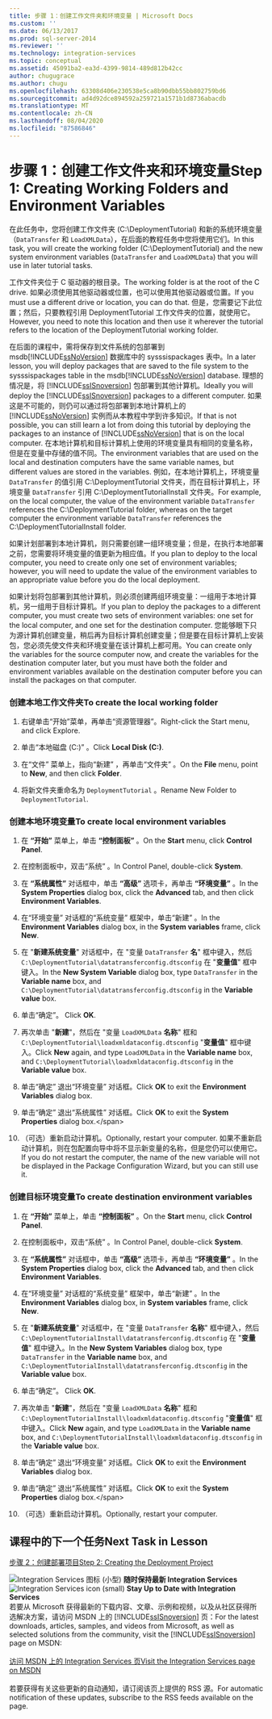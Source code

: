 ```yaml
---
title: 步骤 1：创建工作文件夹和环境变量 | Microsoft Docs
ms.custom: ''
ms.date: 06/13/2017
ms.prod: sql-server-2014
ms.reviewer: ''
ms.technology: integration-services
ms.topic: conceptual
ms.assetid: 45091ba2-ea3d-4399-9814-489d812b42cc
author: chugugrace
ms.author: chugu
ms.openlocfilehash: 63308d406e230538e5ca8b90dbb55bb802759bd6
ms.sourcegitcommit: ad4d92dce894592a259721a1571b1d8736abacdb
ms.translationtype: MT
ms.contentlocale: zh-CN
ms.lasthandoff: 08/04/2020
ms.locfileid: "87586846"
---
```

# <a name="step-1-creating-working-folders-and-environment-variables"></a><span data-ttu-id="b2b05-102">步骤 1：创建工作文件夹和环境变量</span><span class="sxs-lookup"><span data-stu-id="b2b05-102">Step 1: Creating Working Folders and Environment Variables</span></span>
  <span data-ttu-id="b2b05-103">在此任务中，您将创建工作文件夹 (C:\DeploymentTutorial) 和新的系统环境变量（`DataTransfer` 和 `LoadXMLData`），在后面的教程任务中您将使用它们。</span><span class="sxs-lookup"><span data-stu-id="b2b05-103">In this task, you will create the working folder (C:\DeploymentTutorial) and the new system environment variables (`DataTransfer` and `LoadXMLData`) that you will use in later tutorial tasks.</span></span>  
  
 <span data-ttu-id="b2b05-104">工作文件夹位于 C 驱动器的根目录。</span><span class="sxs-lookup"><span data-stu-id="b2b05-104">The working folder is at the root of the C drive.</span></span> <span data-ttu-id="b2b05-105">如果必须使用其他驱动器或位置，也可以使用其他驱动器或位置。</span><span class="sxs-lookup"><span data-stu-id="b2b05-105">If you must use a different drive or location, you can do that.</span></span> <span data-ttu-id="b2b05-106">但是，您需要记下此位置；然后，只要教程引用 DeploymentTutorial 工作文件夹的位置，就使用它。</span><span class="sxs-lookup"><span data-stu-id="b2b05-106">However, you need to note this location and then use it wherever the tutorial refers to the location of the DeploymentTutorial working folder.</span></span>  
  
 <span data-ttu-id="b2b05-107">在后面的课程中，需将保存到文件系统的包部署到 msdb[!INCLUDE[ssNoVersion](../includes/ssnoversion-md.md)] 数据库中的 sysssispackages 表中。</span><span class="sxs-lookup"><span data-stu-id="b2b05-107">In a later lesson, you will deploy packages that are saved to the file system to the sysssispackages table in the msdb[!INCLUDE[ssNoVersion](../includes/ssnoversion-md.md)] database.</span></span> <span data-ttu-id="b2b05-108">理想的情况是，将 [!INCLUDE[ssISnoversion](../includes/ssisnoversion-md.md)] 包部署到其他计算机。</span><span class="sxs-lookup"><span data-stu-id="b2b05-108">Ideally you will deploy the [!INCLUDE[ssISnoversion](../includes/ssisnoversion-md.md)] packages to a different computer.</span></span> <span data-ttu-id="b2b05-109">如果这是不可能的，则仍可以通过将包部署到本地计算机上的 [!INCLUDE[ssNoVersion](../includes/ssnoversion-md.md)] 实例而从本教程中学到许多知识。</span><span class="sxs-lookup"><span data-stu-id="b2b05-109">If that is not possible, you can still learn a lot from doing this tutorial by deploying the packages to an instance of [!INCLUDE[ssNoVersion](../includes/ssnoversion-md.md)] that is on the local computer.</span></span> <span data-ttu-id="b2b05-110">在本地计算机和目标计算机上使用的环境变量具有相同的变量名称，但是在变量中存储的值不同。</span><span class="sxs-lookup"><span data-stu-id="b2b05-110">The environment variables that are used on the local and destination computers have the same variable names, but different values are stored in the variables.</span></span> <span data-ttu-id="b2b05-111">例如，在本地计算机上，环境变量 `DataTransfer` 的值引用 C:\DeploymentTutorial 文件夹，而在目标计算机上，环境变量 `DataTransfer` 引用 C:\DeploymentTutorialInstall 文件夹。</span><span class="sxs-lookup"><span data-stu-id="b2b05-111">For example, on the local computer, the value of the environment variable `DataTransfer` references the C:\DeploymentTutorial folder, whereas on the target computer the environment variable `DataTransfer` references the C:\DeploymentTutorialInstall folder.</span></span>  
  
 <span data-ttu-id="b2b05-112">如果计划部署到本地计算机，则只需要创建一组环境变量；但是，在执行本地部署之前，您需要将环境变量的值更新为相应值。</span><span class="sxs-lookup"><span data-stu-id="b2b05-112">If you plan to deploy to the local computer, you need to create only one set of environment variables; however, you will need to update the value of the environment variables to an appropriate value before you do the local deployment.</span></span>  
  
 <span data-ttu-id="b2b05-113">如果计划将包部署到其他计算机，则必须创建两组环境变量：一组用于本地计算机，另一组用于目标计算机。</span><span class="sxs-lookup"><span data-stu-id="b2b05-113">If you plan to deploy the packages to a different computer, you must create two sets of environment variables: one set for the local computer, and one set for the destination computer.</span></span> <span data-ttu-id="b2b05-114">您能够眼下只为源计算机创建变量，稍后再为目标计算机创建变量；但是要在目标计算机上安装包，您必须先使文件夹和环境变量在该计算机上都可用。</span><span class="sxs-lookup"><span data-stu-id="b2b05-114">You can create only the variables for the source computer now, and create the variables for the destination computer later, but you must have both the folder and environment variables available on the destination computer before you can install the packages on that computer.</span></span>  
  
### <a name="to-create-the-local-working-folder"></a><span data-ttu-id="b2b05-115">创建本地工作文件夹</span><span class="sxs-lookup"><span data-stu-id="b2b05-115">To create the local working folder</span></span>  
  
1.  <span data-ttu-id="b2b05-116">右键单击“开始”菜单，再单击“资源管理器”。</span><span class="sxs-lookup"><span data-stu-id="b2b05-116">Right-click the Start menu, and click Explore.</span></span>  
  
2.  <span data-ttu-id="b2b05-117">单击“本地磁盘 (C:)”  。</span><span class="sxs-lookup"><span data-stu-id="b2b05-117">Click **Local Disk (C:)**.</span></span>  
  
3.  <span data-ttu-id="b2b05-118">在“文件”  菜单上，指向“新建”  ，再单击“文件夹”  。</span><span class="sxs-lookup"><span data-stu-id="b2b05-118">On the **File** menu, point to **New**, and then click **Folder**.</span></span>  
  
4.  <span data-ttu-id="b2b05-119">将新文件夹重命名为 `DeploymentTutorial` 。</span><span class="sxs-lookup"><span data-stu-id="b2b05-119">Rename New Folder to `DeploymentTutorial`.</span></span>  
  
### <a name="to-create-local-environment-variables"></a><span data-ttu-id="b2b05-120">创建本地环境变量</span><span class="sxs-lookup"><span data-stu-id="b2b05-120">To create local environment variables</span></span>  
  
1.  <span data-ttu-id="b2b05-121">在 **“开始”** 菜单上，单击 **“控制面板”** 。</span><span class="sxs-lookup"><span data-stu-id="b2b05-121">On the **Start** menu, click **Control Panel**.</span></span>  
  
2.  <span data-ttu-id="b2b05-122">在控制面板中，双击“系统”  。</span><span class="sxs-lookup"><span data-stu-id="b2b05-122">In Control Panel, double-click **System**.</span></span>  
  
3.  <span data-ttu-id="b2b05-123">在 **“系统属性”** 对话框中，单击 **“高级”** 选项卡，再单击 **“环境变量”** 。</span><span class="sxs-lookup"><span data-stu-id="b2b05-123">In the **System Properties** dialog box, click the **Advanced** tab, and then click **Environment Variables**.</span></span>  
  
4.  <span data-ttu-id="b2b05-124">在“环境变量”  对话框的“系统变量”  框架中，单击“新建”  。</span><span class="sxs-lookup"><span data-stu-id="b2b05-124">In the **Environment Variables** dialog box, in the **System variables** frame, click **New**.</span></span>  
  
5.  <span data-ttu-id="b2b05-125">在 "**新建系统变量**" 对话框中，在 "变量 `DataTransfer` **名**" 框中键入，然后 `C:\DeploymentTutorial\datatransferconfig.dtsconfig` 在 "**变量值**" 框中键入。</span><span class="sxs-lookup"><span data-stu-id="b2b05-125">In the **New System Variable** dialog box, type `DataTransfer` in the **Variable name** box, and `C:\DeploymentTutorial\datatransferconfig.dtsconfig` in the **Variable value** box.</span></span>  
  
6.  <span data-ttu-id="b2b05-126">单击“确定”。 </span><span class="sxs-lookup"><span data-stu-id="b2b05-126">Click **OK**.</span></span>  
  
7.  <span data-ttu-id="b2b05-127">再次单击 "**新建**"，然后在 "变量 `LoadXMLData` **名称**" 框和 `C:\DeploymentTutorial\loadxmldataconfig.dtsconfig` "**变量值**" 框中键入。</span><span class="sxs-lookup"><span data-stu-id="b2b05-127">Click **New** again, and type `LoadXMLData` in the **Variable name** box, and `C:\DeploymentTutorial\loadxmldataconfig.dtsconfig` in the **Variable value** box.</span></span>  
  
8.  <span data-ttu-id="b2b05-128">单击“确定”  退出“环境变量”  对话框。</span><span class="sxs-lookup"><span data-stu-id="b2b05-128">Click **OK** to exit the **Environment Variables** dialog box.</span></span>  
  
9. <span data-ttu-id="b2b05-129">单击“确定”  退出“系统属性”  对话框。</span><span class="sxs-lookup"><span data-stu-id="b2b05-129">Click **OK** to exit the **System Properties** dialog box.\</span></span>  
  
10. <span data-ttu-id="b2b05-130">（可选）重新启动计算机。</span><span class="sxs-lookup"><span data-stu-id="b2b05-130">Optionally, restart your computer.</span></span> <span data-ttu-id="b2b05-131">如果不重新启动计算机，则在包配置向导中将不显示新变量的名称，但是您仍可以使用它。</span><span class="sxs-lookup"><span data-stu-id="b2b05-131">If you do not restart the computer, the name of the new variable will not be displayed in the Package Configuration Wizard, but you can still use it.</span></span>  
  
### <a name="to-create-destination-environment-variables"></a><span data-ttu-id="b2b05-132">创建目标环境变量</span><span class="sxs-lookup"><span data-stu-id="b2b05-132">To create destination environment variables</span></span>  
  
1.  <span data-ttu-id="b2b05-133">在 **“开始”** 菜单上，单击 **“控制面板”** 。</span><span class="sxs-lookup"><span data-stu-id="b2b05-133">On the **Start** menu, click **Control Panel**.</span></span>  
  
2.  <span data-ttu-id="b2b05-134">在控制面板中，双击“系统”  。</span><span class="sxs-lookup"><span data-stu-id="b2b05-134">In Control Panel, double-click **System**.</span></span>  
  
3.  <span data-ttu-id="b2b05-135">在 **“系统属性”** 对话框中，单击 **“高级”** 选项卡，再单击 **“环境变量”** 。</span><span class="sxs-lookup"><span data-stu-id="b2b05-135">In the **System Properties** dialog box, click the **Advanced** tab, and then click **Environment Variables**.</span></span>  
  
4.  <span data-ttu-id="b2b05-136">在“环境变量”  对话框的“系统变量”  框架中，单击“新建”  。</span><span class="sxs-lookup"><span data-stu-id="b2b05-136">In the **Environment Variables** dialog box, in **System variables** frame, click **New**.</span></span>  
  
5.  <span data-ttu-id="b2b05-137">在 "**新建系统变量**" 对话框中，在 "变量 `DataTransfer` **名称**" 框中键入，然后 `C:\DeploymentTutorialInstall\datatransferconfig.dtsconfig` 在 "**变量值**" 框中键入。</span><span class="sxs-lookup"><span data-stu-id="b2b05-137">In the **New System Variables** dialog box, type `DataTransfer` in the **Variable name** box, and `C:\DeploymentTutorialInstall\datatransferconfig.dtsconfig` in the **Variable value** box.</span></span>  
  
6.  <span data-ttu-id="b2b05-138">单击“确定”。 </span><span class="sxs-lookup"><span data-stu-id="b2b05-138">Click **OK**.</span></span>  
  
7.  <span data-ttu-id="b2b05-139">再次单击 "**新建**"，然后在 "变量 `LoadXMLData` **名称**" 框和 `C:\DeploymentTutorialInstall\loadxmldataconfig.dtsconfig` "**变量值**" 框中键入。</span><span class="sxs-lookup"><span data-stu-id="b2b05-139">Click **New** again, and type `LoadXMLData` in the **Variable name** box, and `C:\DeploymentTutorialInstall\loadxmldataconfig.dtsconfig` in the **Variable value** box.</span></span>  
  
8.  <span data-ttu-id="b2b05-140">单击“确定”  退出“环境变量”  对话框。</span><span class="sxs-lookup"><span data-stu-id="b2b05-140">Click **OK** to exit the **Environment Variables** dialog box.</span></span>  
  
9. <span data-ttu-id="b2b05-141">单击“确定”  退出“系统属性”  对话框。</span><span class="sxs-lookup"><span data-stu-id="b2b05-141">Click **OK** to exit the **System Properties** dialog box.\</span></span>  
  
10. <span data-ttu-id="b2b05-142">（可选）重新启动计算机。</span><span class="sxs-lookup"><span data-stu-id="b2b05-142">Optionally, restart your computer.</span></span>  
  
## <a name="next-task-in-lesson"></a><span data-ttu-id="b2b05-143">课程中的下一个任务</span><span class="sxs-lookup"><span data-stu-id="b2b05-143">Next Task in Lesson</span></span>  
 [<span data-ttu-id="b2b05-144">步骤 2：创建部署项目</span><span class="sxs-lookup"><span data-stu-id="b2b05-144">Step 2: Creating the Deployment Project</span></span>](../integration-services/lesson-1-2-creating-the-deployment-project.md)  
  
<span data-ttu-id="b2b05-145">![Integration Services 图标 (小型) ](media/dts-16.gif "集成服务图标（小）")  **随时保持最新 Integration Services**</span><span class="sxs-lookup"><span data-stu-id="b2b05-145">![Integration Services icon (small)](media/dts-16.gif "Integration Services icon (small)")  **Stay Up to Date with Integration Services**</span></span><br /> <span data-ttu-id="b2b05-146">若要从 Microsoft 获得最新的下载内容、文章、示例和视频，以及从社区获得所选解决方案，请访问 MSDN 上的 [!INCLUDE[ssISnoversion](../includes/ssisnoversion-md.md)] 页：</span><span class="sxs-lookup"><span data-stu-id="b2b05-146">For the latest downloads, articles, samples, and videos from Microsoft, as well as selected solutions from the community, visit the [!INCLUDE[ssISnoversion](../includes/ssisnoversion-md.md)] page on MSDN:</span></span><br /><br /> [<span data-ttu-id="b2b05-147">访问 MSDN 上的 Integration Services 页</span><span class="sxs-lookup"><span data-stu-id="b2b05-147">Visit the Integration Services page on MSDN</span></span>](https://go.microsoft.com/fwlink/?LinkId=136655)<br /><br /> <span data-ttu-id="b2b05-148">若要获得有关这些更新的自动通知，请订阅该页上提供的 RSS 源。</span><span class="sxs-lookup"><span data-stu-id="b2b05-148">For automatic notification of these updates, subscribe to the RSS feeds available on the page.</span></span>  
  
  
